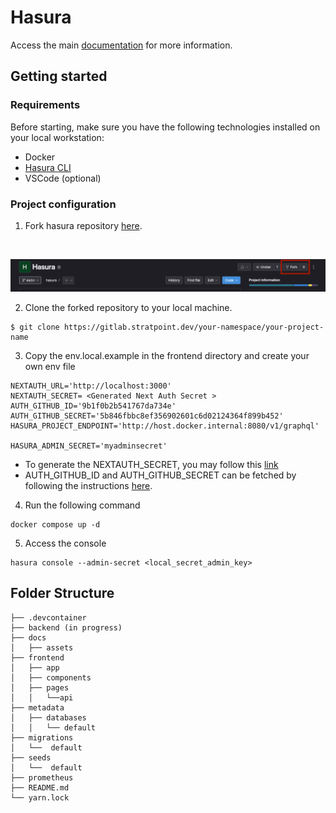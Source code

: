 # Hasura

Access the main [documentation](https://docs.google.com/document/d/1Qbb4C3MDKAQKVZx9si0eXyFmscGT6ZFKaDb_jnP5oco/edit?pli=1 "documentation") for more information.

## Getting started

### Requirements

Before starting, make sure you have the following technologies installed on your local workstation:

- Docker
- [Hasura CLI](https://hasura.io/docs/latest/hasura-cli/install-hasura-cli/ "Hasura CLI")
- VSCode (optional)


### Project configuration

1. Fork hasura repository [here](https://gitlab.stratpoint.dev/capabilities/web/templates/protocols/hasura "Hasura Repository").
<br />

![instructions-fork](docs/assets/fork-project.png)
<br />

2. Clone the forked repository to your local machine.

```
$ git clone https://gitlab.stratpoint.dev/your-namespace/your-project-name
```

3. Copy the env.local.example in the frontend directory and create your own env file

```
NEXTAUTH_URL='http://localhost:3000'
NEXTAUTH_SECRET= <Generated Next Auth Secret >
AUTH_GITHUB_ID='9b1f0b2b541767da734e'
AUTH_GITHUB_SECRET='5b846fbbc8ef356902601c6d02124364f899b452'
HASURA_PROJECT_ENDPOINT='http://host.docker.internal:8080/v1/graphql'

HASURA_ADMIN_SECRET='myadminsecret'
```

- To generate the NEXTAUTH_SECRET, you may follow this [link](https://hasura.io/blog/next-js-jwt-authentication-with-next-auth-and-integration-with-hasura "Next Auth")
- AUTH_GITHUB_ID and AUTH_GITHUB_SECRET can be fetched by following the instructions [here](https://docs.github.com/en/apps/oauth-apps/building-oauth-apps/creating-an-oauth-app). 
   
4. Run the following command
```
docker compose up -d
```
5. Access the console
  ```
  hasura console --admin-secret <local_secret_admin_key>
  ```


## Folder Structure

```
├── .devcontainer
├── backend (in progress)
├── docs
│   ├── assets
├── frontend
│   ├── app
│   ├── components
│   ├── pages
│   │   └──api
├── metadata
│   ├── databases
│   │   └── default
├── migrations
│   └──  default
├── seeds
│   └──  default
├── prometheus
├── README.md
└── yarn.lock
```
